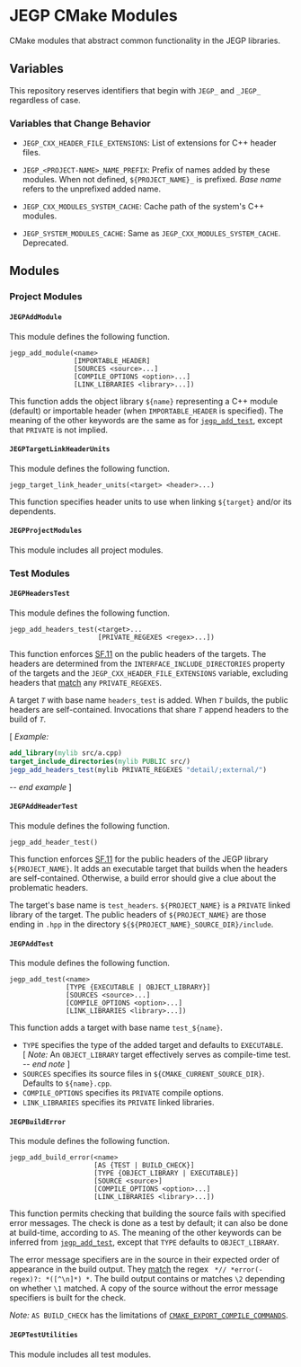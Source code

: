 # JEGP CMake Modules

CMake modules that abstract common functionality in the JEGP libraries.

## Variables

This repository reserves identifiers that begin with `JEGP_` and `_JEGP_` regardless of case.

### Variables that Change Behavior

- `JEGP_CXX_HEADER_FILE_EXTENSIONS`:
List of extensions for C++ header files.

- `JEGP_<PROJECT-NAME>_NAME_PREFIX`:
Prefix of names added by these modules.
When not defined, `${PROJECT_NAME}_` is prefixed.
_Base name_ refers to the unprefixed added name.

- `JEGP_CXX_MODULES_SYSTEM_CACHE`:
Cache path of the system's C++ modules.

- `JEGP_SYSTEM_MODULES_CACHE`:
Same as `JEGP_CXX_MODULES_SYSTEM_CACHE`.
Deprecated.

## Modules

### Project Modules

#### `JEGPAddModule`

This module defines the following function.

```
jegp_add_module(<name>
                [IMPORTABLE_HEADER]
                [SOURCES <source>...]
                [COMPILE_OPTIONS <option>...]
                [LINK_LIBRARIES <library>...])
```

This function adds the object library `${name}`
representing a C++
module (default) or
importable header (when `IMPORTABLE_HEADER` is specified).
The meaning of the other keywords are the same as for [`jegp_add_test`][],
except that `PRIVATE` is not implied.

#### `JEGPTargetLinkHeaderUnits`

This module defines the following function.

```
jegp_target_link_header_units(<target> <header>...)
```

This function specifies header units to use
when linking `${target}` and/or its dependents.

#### `JEGPProjectModules`

This module includes all project modules.

### Test Modules

#### `JEGPHeadersTest`

This module defines the following function.

```
jegp_add_headers_test(<target>...
                      [PRIVATE_REGEXES <regex>...])
```

This function enforces [SF.11]
on the public headers of the targets.
The headers are determined from
the `INTERFACE_INCLUDE_DIRECTORIES` property of the targets and
the `JEGP_CXX_HEADER_FILE_EXTENSIONS` variable,
excluding headers that [match][] any `PRIVATE_REGEXES`.

A target _`T`_ with base name `headers_test` is added.
When _`T`_ builds, the public headers are self-contained.
Invocations that share _`T`_ append headers to the build of _`T`_.

[ _Example:_
```CMake
add_library(mylib src/a.cpp)
target_include_directories(mylib PUBLIC src/)
jegp_add_headers_test(mylib PRIVATE_REGEXES "detail/;external/")
```
-- _end example_ ]

#### `JEGPAddHeaderTest`

This module defines the following function.

```
jegp_add_header_test()
```

This function enforces [SF.11]
for the public headers of the JEGP library `${PROJECT_NAME}`.
It adds an executable target that builds when the headers are self-contained.
Otherwise, a build error should give a clue about the problematic headers.

The target's base name is `test_headers`.
`${PROJECT_NAME}` is a `PRIVATE` linked library of the target.
The public headers of `${PROJECT_NAME}` are those ending in `.hpp`
in the directory `${${PROJECT_NAME}_SOURCE_DIR}/include`.

#### `JEGPAddTest`

This module defines the following function.

```
jegp_add_test(<name>
              [TYPE {EXECUTABLE | OBJECT_LIBRARY}]
              [SOURCES <source>...]
              [COMPILE_OPTIONS <option>...]
              [LINK_LIBRARIES <library>...])
```

This function adds a target with base name `test_${name}`.
- `TYPE` specifies the type of the added target and defaults to `EXECUTABLE`. \
  [ _Note:_ An `OBJECT_LIBRARY` target effectively serves as compile-time test. -- _end note_ ]
- `SOURCES` specifies its source files in `${CMAKE_CURRENT_SOURCE_DIR}`.
  Defaults to `${name}.cpp`.
- `COMPILE_OPTIONS` specifies its `PRIVATE` compile options.
- `LINK_LIBRARIES` specifies its `PRIVATE` linked libraries.

#### `JEGPBuildError`

This module defines the following function.

```
jegp_add_build_error(<name>
                     [AS {TEST | BUILD_CHECK}]
                     [TYPE {OBJECT_LIBRARY | EXECUTABLE}]
                     [SOURCE <source>]
                     [COMPILE_OPTIONS <option>...]
                     [LINK_LIBRARIES <library>...])
```

This function permits checking that building the source fails with specified error messages.
The check is done as a test by default; it can also be done at build-time, according to `AS`.
The meaning of the other keywords can be inferred from [`jegp_add_test`][],
except that `TYPE` defaults to `OBJECT_LIBRARY`.

The error message specifiers are in the source in their expected order of appearance in the build output.
They [match][] the regex ` *// *error(-regex)?: *([^\n]*) *`.
The build output contains or matches `\2` depending on whether `\1` matched.
A copy of the source without the error message specifiers is built for the check.

_Note:_ `AS BUILD_CHECK` has the limitations of [`CMAKE_EXPORT_COMPILE_COMMANDS`][].

#### `JEGPTestUtilities`

This module includes all test modules.


[`jegp_add_test`]: #jegpaddtest

[SF.11]: http://isocpp.github.io/CppCoreGuidelines/CppCoreGuidelines#Rs-contained
"Header files should be self-contained"

[match]: https://cmake.org/cmake/help/latest/command/string.html#regex-match

[`CMAKE_EXPORT_COMPILE_COMMANDS`]: https://cmake.org/cmake/help/latest/variable/CMAKE_EXPORT_COMPILE_COMMANDS.html
